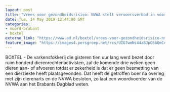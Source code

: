 ```yaml
---
layout: post
title: "Vrees voor gezondheidsrisico: NVWA stelt vervoersverbod in voor overvallen boer in Boxtel"
date: Tue, 14 May 2019 12:44:00 GMT
categories: 
- noord-brabant 
- boxtel 
externe_link: "https://www.ad.nl/boxtel/vrees-voor-gezondheidsrisico-nvwa-stelt-vervoersverbod-in-voor-overvallen-boer-in-boxtel~a3cb1793/"
feature_image: "https://images4.persgroep.net/rcs/UIG7wmNs44aBJpOSbQmCcX7MGrs/diocontent/148268365/_fitwidth/400/?appId=21791a8992982cd8da851550a453bd7f&quality=0.7"
---
```


BOXTEL - De varkensfokkerij die gisteren tien uur lang werd bezet door ruim honderd dierenrechtenactivisten, zal de komende drie weken geen dieren aan- of afvoeren totdat er zekerheid is dat er geen besmetting van een dierziekte heeft plaatsgevonden. Dat heeft de getroffen boer na overleg met zijn dierenarts en de NVWA besloten, zo laat een woordvoerder van de NVWA aan het Brabants Dagblad weten.
